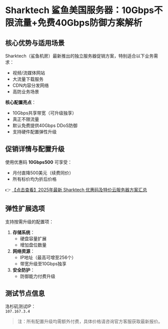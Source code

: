 # Sharktech 鲨鱼美国服务器：10Gbps不限流量+免费40Gbps防御方案解析

## 核心优势与适用场景
Sharktech（鲨鱼机房）最新推出的独立服务器促销方案，特别适合以下业务需求：
- 视频/流媒体网站
- 大流量下载服务
- CDN内容分发网络
- 高防业务场景

**核心配置亮点**：
- 10Gbps共享带宽（可升级独享）
- 真正不限流量
- 默认免费提供40Gbps DDoS防御
- 支持硬件配置弹性升级

## 促销详情与配置升级
使用优惠码 **10Gbps500** 可享受：
- 月付直降500美元（续费同价）
- 所有标价均为折后价格

👉 [【点击查看】2025年最新 Sharktech 优惠码及特价云服务器方案汇总](https://bit.ly/Sharktech)

## 弹性扩展选项
支持按需升级的配置项：
1. **存储系统**：
   - 硬盘容量扩展
   - 增加盘位数量
2. **网络资源**：
   - IP地址（最高可增至256个）
   - 带宽升级至10Gbps独享
3. **安全防护**：
   - 防御能力付费升级

## 测试节点信息
洛杉矶测试IP：  
`107.167.3.4`

> 注：所有配置升级均需额外付费，具体价格请咨询官方客服获取最新报价。